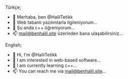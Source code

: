 Türkçe;
- 👋 Merhaba, ben @HalilTetikk
- 👀 Web tabanlı yazılımlarla ilgileniyorum...
- 🌱 Şu anda c++ öğreniyorum...
- 📫 mail@benhalil.site üzerinden bana ulaşabilirsiniz...

English;
- 👋 Hi, I'm @HalilTetikk
- 👀 I am interested in web-based software...
- 🌱 I am currently learning c++...
- 📫 You can reach me via mail@benhalil.site...
